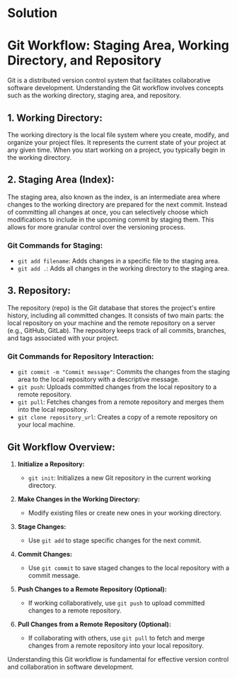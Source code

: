 # Solution
# Git Workflow: Staging Area, Working Directory, and Repository

Git is a distributed version control system that facilitates collaborative software development. Understanding the Git workflow involves concepts such as the working directory, staging area, and repository.

## 1. Working Directory:

The working directory is the local file system where you create, modify, and organize your project files. It represents the current state of your project at any given time. When you start working on a project, you typically begin in the working directory.

## 2. Staging Area (Index):

The staging area, also known as the index, is an intermediate area where changes to the working directory are prepared for the next commit. Instead of committing all changes at once, you can selectively choose which modifications to include in the upcoming commit by staging them. This allows for more granular control over the versioning process.

### Git Commands for Staging:

- `git add filename`: Adds changes in a specific file to the staging area.
- `git add .`: Adds all changes in the working directory to the staging area.

## 3. Repository:

The repository (repo) is the Git database that stores the project's entire history, including all committed changes. It consists of two main parts: the local repository on your machine and the remote repository on a server (e.g., GitHub, GitLab). The repository keeps track of all commits, branches, and tags associated with your project.

### Git Commands for Repository Interaction:

- `git commit -m "Commit message"`: Commits the changes from the staging area to the local repository with a descriptive message.
- `git push`: Uploads committed changes from the local repository to a remote repository.
- `git pull`: Fetches changes from a remote repository and merges them into the local repository.
- `git clone repository_url`: Creates a copy of a remote repository on your local machine.

## Git Workflow Overview:

1. **Initialize a Repository:**
   - `git init`: Initializes a new Git repository in the current working directory.

2. **Make Changes in the Working Directory:**
   - Modify existing files or create new ones in your working directory.

3. **Stage Changes:**
   - Use `git add` to stage specific changes for the next commit.

4. **Commit Changes:**
   - Use `git commit` to save staged changes to the local repository with a commit message.

5. **Push Changes to a Remote Repository (Optional):**
   - If working collaboratively, use `git push` to upload committed changes to a remote repository.

6. **Pull Changes from a Remote Repository (Optional):**
   - If collaborating with others, use `git pull` to fetch and merge changes from a remote repository into your local repository.

Understanding this Git workflow is fundamental for effective version control and collaboration in software development.
